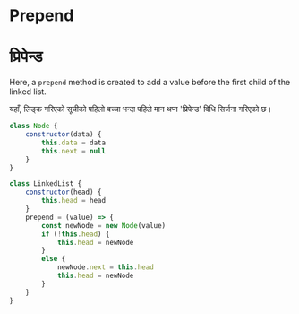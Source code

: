 # Prepend

# प्रिपेन्ड

Here, a `prepend` method is created to add a value before the first child of the linked list.

यहाँ, लिङ्क गरिएको सूचीको पहिलो बच्चा भन्दा पहिले मान थप्न 'प्रिपेन्ड' विधि सिर्जना गरिएको छ।

```javascript
class Node {
    constructor(data) {
        this.data = data
        this.next = null 
    }
}

class LinkedList {
    constructor(head) {
        this.head = head 
    }
    prepend = (value) => {
        const newNode = new Node(value)
        if (!this.head) {
            this.head = newNode 
        }
        else {
            newNode.next = this.head 
            this.head = newNode 
        }
    }
}
```
